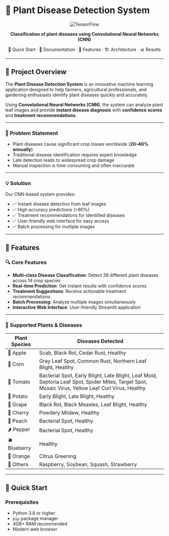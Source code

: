 # 🌱 Plant Disease Detection System  

<div align="center">

![TensorFlow](https://img.shields.io/badge/TensorFlow-DeepLearning-orange)

**Classification of plant diseases using Convolutional Neural Networks (CNN)**  

🚀 Quick Start · 📖 Documentation · 🎯 Features · 🏗️ Architecture · 📊 Results  

</div>

---

## 🌟 Project Overview  
The **Plant Disease Detection System** is an innovative machine learning application designed to help farmers, agricultural professionals, and gardening enthusiasts identify plant diseases quickly and accurately.  

Using **Convolutional Neural Networks (CNN)**, the system can analyze plant leaf images and provide **instant disease diagnosis** with **confidence scores** and **treatment recommendations**.  

---

### 🎯 Problem Statement  
- Plant diseases cause significant crop losses worldwide (**20–40% annually**)  
- Traditional disease identification requires expert knowledge  
- Late detection leads to widespread crop damage  
- Manual inspection is time-consuming and often inaccurate  

---

### 💡 Solution  
Our CNN-based system provides:  
- ✅ Instant disease detection from leaf images  
- ✅ High accuracy predictions (>90%)  
- ✅ Treatment recommendations for identified diseases  
- ✅ User-friendly web interface for easy access  
- ✅ Batch processing for multiple images  

---

## 🎯 Features  

### 🔍 Core Features  
- **Multi-class Disease Classification**: Detect 38 different plant diseases across 14 crop species  
- **Real-time Prediction**: Get instant results with confidence scores  
- **Treatment Suggestions**: Receive actionable treatment recommendations  
- **Batch Processing**: Analyze multiple images simultaneously  
- **Interactive Web Interface**: User-friendly Streamlit application  

---

### 🌿 Supported Plants & Diseases  

| Plant Species | Diseases Detected |
|---------------|-------------------|
| 🍎 Apple      | Scab, Black Rot, Cedar Rust, Healthy |
| 🌽 Corn       | Gray Leaf Spot, Common Rust, Northern Leaf Blight, Healthy |
| 🍅 Tomato     | Bacterial Spot, Early Blight, Late Blight, Leaf Mold, Septoria Leaf Spot, Spider Mites, Target Spot, Mosaic Virus, Yellow Leaf Curl Virus, Healthy |
| 🥔 Potato     | Early Blight, Late Blight, Healthy |
| 🍇 Grape      | Black Rot, Black Measles, Leaf Blight, Healthy |
| 🍑 Cherry     | Powdery Mildew, Healthy |
| 🍑 Peach      | Bacterial Spot, Healthy |
| 🌶️ Pepper     | Bacterial Spot, Healthy |
| 🫐 Blueberry  | Healthy |
| 🍊 Orange     | Citrus Greening |
| 🥬 Others     | Raspberry, Soybean, Squash, Strawberry |

---

## 🚀 Quick Start  

### Prerequisites  
- Python 3.8 or higher  
- `pip` package manager  
- 4GB+ RAM recommended  
- Modern web browser  

